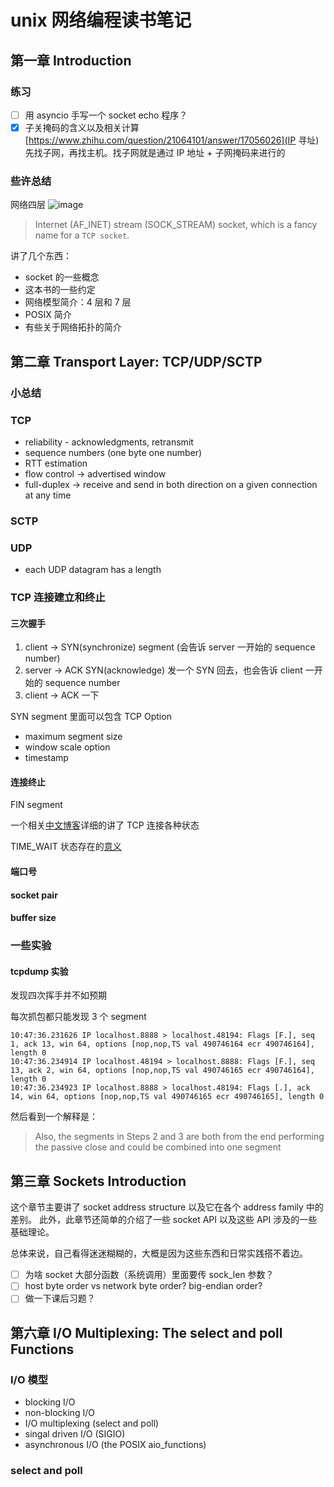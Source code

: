 # unix 网络编程读书笔记

## 第一章 Introduction
### 练习

- [ ] 用 asyncio 手写一个 socket echo 程序？
- [x] 子关掩码的含义以及相关计算
    [https://www.zhihu.com/question/21064101/answer/17056026](IP 寻址)
    先找子网，再找主机。找子网就是通过 IP 地址 + 子网掩码来进行的

### 些许总结
网络四层
![image](https://user-images.githubusercontent.com/4962134/32207184-57ec6f32-bdc8-11e7-86af-e4afbd535d51.png)
> Internet (AF_INET) stream (SOCK_STREAM) socket, which is a fancy name for a `TCP socket`.

讲了几个东西：
* socket 的一些概念
* 这本书的一些约定
* 网络模型简介：4 层和 7 层
* POSIX 简介
* 有些关于网络拓扑的简介


## 第二章 Transport Layer: TCP/UDP/SCTP

### 小总结

### TCP

- reliability - acknowledgments, retransmit
- sequence numbers (one byte one number)
- RTT estimation
- flow control -> advertised window
- full-duplex -> receive and send in both direction on a given connection at any time

### SCTP

### UDP

- each UDP datagram has a length

### TCP 连接建立和终止

#### 三次握手

1. client -> SYN(synchronize) segment (会告诉 server 一开始的 sequence number)
2. server -> ACK SYN(acknowledge) 发一个 SYN 回去，也会告诉 client 一开始的 sequence number
3. client -> ACK 一下

SYN segment 里面可以包含 TCP Option

- maximum segment size
- window scale option
- timestamp

#### 连接终止

FIN segment

一个相关[中文博客](http://www.cnblogs.com/fczjuever/archive/2013/04/05/3000680.html)详细的讲了 TCP 连接各种状态

TIME_WAIT 状态存在的[意义](http://blog.csdn.net/rain_qingtian/article/details/9977249)


#### 端口号

#### socket pair

#### buffer size

### 一些实验

#### tcpdump 实验

发现四次挥手并不如预期

每次抓包都只能发现 3 个 segment

```shell
10:47:36.231626 IP localhost.8888 > localhost.48194: Flags [F.], seq 1, ack 13, win 64, options [nop,nop,TS val 490746164 ecr 490746164], length 0
10:47:36.234914 IP localhost.48194 > localhost.8888: Flags [F.], seq 13, ack 2, win 64, options [nop,nop,TS val 490746165 ecr 490746164], length 0
10:47:36.234923 IP localhost.8888 > localhost.48194: Flags [.], ack 14, win 64, options [nop,nop,TS val 490746165 ecr 490746165], length 0
```

然后看到一个解释是：

> Also, the segments in Steps 2 and 3 are both from the end performing the passive close and could be combined into one segment


## 第三章 Sockets Introduction
这个章节主要讲了 socket address structure 以及它在各个 address family 中的差别。
此外，此章节还简单的介绍了一些 socket API 以及这些 API 涉及的一些
基础理论。

总体来说，自己看得迷迷糊糊的，大概是因为这些东西和日常实践搭不着边。

- [ ] 为啥 socket 大部分函数（系统调用）里面要传 sock_len 参数？
- [ ] host byte order vs network byte order? big-endian order?
- [ ] 做一下课后习题？

## 第六章 I/O Multiplexing: The select and poll Functions

### I/O 模型

- blocking I/O
- non-blocking I/O
- I/O multiplexing (select and poll)
- singal driven I/O (SIGIO)
- asynchronous I/O (the POSIX aio_functions)

### select and poll
